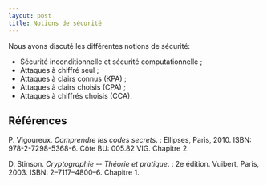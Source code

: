 ```yaml
---
layout: post
title: Notions de sécurité
---
```


Nous avons discuté les différentes notions de sécurité:

- Sécurité inconditionnelle et sécurité computationnelle ;
- Attaques à chiffré seul ;
- Attaques à clairs connus (KPA) ;
- Attaques à clairs choisis (CPA) ;
- Attaques à chiffrés choisis (CCA).

## Références

P. Vigoureux. *Comprendre les codes secrets*.
:   Ellipses, Paris, 2010. ISBN: 978-2-7298-5368-6. Côte BU: 005.82 VIG. Chapitre 2. 

D. Stinson. *Cryptographie -- Théorie et pratique*.
:   2e édition. Vuibert, Paris, 2003. ISBN: 2–7117–4800–6. Chapitre 1.

